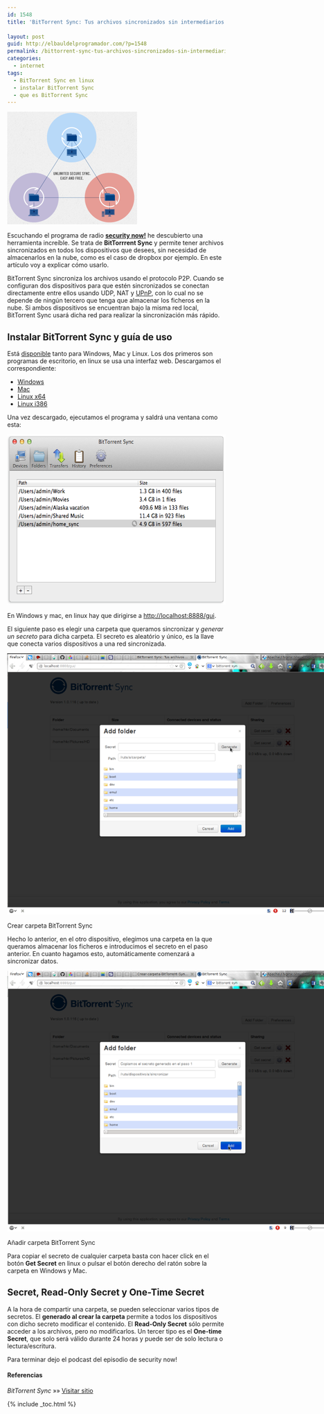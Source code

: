 ```yaml
---
id: 1548
title: 'BitTorrent Sync: Tus archivos sincronizados sin intermediarios'

layout: post
guid: http://elbauldelprogramador.com/?p=1548
permalink: /bittorrent-sync-tus-archivos-sincronizados-sin-intermediarios/
categories:
  - internet
tags:
  - BitTorrent Sync en linux
  - instalar BitTorrent Sync
  - que es BitTorrent Sync
---
```

<img src="/images/2013/05/BiTTorrentSYnc-300x260.png" alt="BiTTorrentSYnc" width="300" height="260" class="alignleft size-medium wp-image-1553" />

Escuchando el programa de radio **[security now!][2]** he descubierto una herramienta increíble. Se trata de **BitTorrrent Sync** y permite tener archivos sincronizados en todos los dispositivos que desees, sin necesidad de almacenarlos en la nube, como es el caso de dropbox por ejemplo. En este artículo voy a explicar cómo usarlo.


<!--more-->

BitTorrent Sync sincroniza los archivos usando el protocolo P2P. Cuando se configuran dos dispositivos para que estén sincronizados se conectan directamente entre ellos usando UDP, NAT y [UPnP][3], con lo cual no se depende de ningún tercero que tenga que almacenar los ficheros en la nube. Si ambos dispositivos se encuentran bajo la misma red local, BitTorrent Sync usará dicha red para realizar la sincronización más rápido.

## Instalar BitTorrent Sync y guía de uso

Está <a href="http://labs.bittorrent.com/experiments/sync/technology.html" target="_blank">disponible</a> tanto para Windows, Mac y Linux. Los dos primeros son programas de escritorio, en linux se usa una interfaz web. Descargamos el correspondiente:

  * <a href="http://btsync.s3-website-us-east-1.amazonaws.com/BTSync.exe" target="_blank">Windows</a>
  * <a href="http://btsync.s3-website-us-east-1.amazonaws.com/BTSync.dmg" target="_blank">Mac</a>
  * <a href="http://btsync.s3-website-us-east-1.amazonaws.com/btsync_x64.tar.gz" target="_blank">Linux x64</a>
  * <a href="http://btsync.s3-website-us-east-1.amazonaws.com/btsync_i386.tar.gz" target="_blank">Linux i386</a>

Una vez descargado, ejecutamos el programa y saldrá una ventana como esta:

<img class="thumbnail aligncenter size-full wp-image-1550" alt="BitTorrent Sync" src="/images/2013/05/sync1.png" width="593" height="393" />

En Windows y mac, en linux hay que dirigirse a <a href="http://localhost:8888/gui" target="_blank">http://localhost:8888/gui</a>.

El siguiente paso es elegir una carpeta que queramos sincronizar y *generar un secreto* para dicha carpeta. El secreto es aleatório y único, es la llave que conecta varios dispositivos a una red sincronizada.

<div id="attachment_1551" style="width: 780px" class="wp-caption aligncenter">
  <a class="thumbnail" href="/images/2013/05/Crear-carpeta-BitTorrent-Sync.png"><img class="size-large wp-image-1551" alt="Crear carpeta BitTorrent Sync" src="/images/2013/05/Crear-carpeta-BitTorrent-Sync-1024x803.png" width="770" height="603" /></a>

  <p class="wp-caption-text">
    Crear carpeta BitTorrent Sync
  </p>
</div>

Hecho lo anterior, en el otro dispositivo, elegimos una carpeta en la que queramos almacenar los ficheros e introducimos el secreto en el paso anterior. En cuanto hagamos esto, automáticamente comenzará a sincronizar datos.

<div id="attachment_1552" style="width: 780px" class="wp-caption aligncenter">
  <a class="thumbnail" href="/images/2013/05/Anadir-carpeta-BitTorrent-Sync.png"><img class="size-large wp-image-1552" alt="Anadir carpeta BitTorrent Sync" src="/images/2013/05/Anadir-carpeta-BitTorrent-Sync-1024x801.png" width="770" height="602" /></a>

  <p class="wp-caption-text">
    Añadir carpeta BitTorrent Sync
  </p>
</div>

Para copiar el secreto de cualquier carpeta basta con hacer click en el botón **Get Secret** en linux o pulsar el botón derecho del ratón sobre la carpeta en Windows y Mac.

## Secret, Read-Only Secret y One-Time Secret

A la hora de compartir una carpeta, se pueden seleccionar varios tipos de secretos. El **generado al crear la carpeta** permite a todos los dispositivos con dicho secreto modificar el contenido. El **Read-Only Secret** sólo permite acceder a los archivos, pero no modificarlos. Un tercer tipo es el **One-time Secret**, que solo será válido durante 24 horas y puede ser de solo lectura o lectura/escritura.

Para terminar dejo el podcast del episodio de security now!



#### Referencias

*BitTorrent Sync* »» <a href="http://labs.bittorrent.com/experiments/sync.html" target="_blank">Visitar sitio</a>

 [2]: /security-now-articulos/
 [3]: /grave-problema-en-upnp-que-afecta-a-81-millones-de-routers/

{% include _toc.html %}

